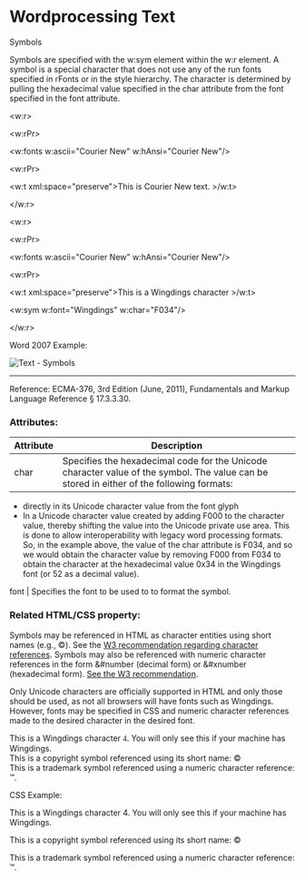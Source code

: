 # Wordprocessing Text

Symbols

Symbols are specified with the w:sym element within the w:r element. A symbol is a special character that does not use any of the run fonts specified in rFonts or in the style hierarchy. The character is determined by pulling the hexadecimal value specified in the char attribute from the font specified in the font attribute.

<w:r>

<w:rPr>

<w:fonts w:ascii="Courier New" w:hAnsi="Courier New"/>

<w:rPr>

<w:t xml:space="preserve">This is Courier New text. >/w:t>

</w:r>

<w:r>

<w:rPr>

<w:fonts w:ascii="Courier New" w:hAnsi="Courier New"/>

<w:rPr>

<w:t xml:space="preserve">This is a Wingdings character >/w:t>

<w:sym w:font="Wingdings" w:char="F034"/>

</w:r>

Word 2007 Example:

![Text - Symbols](images\wp-symbols-1.gif)

---

Reference: ECMA-376, 3rd Edition (June, 2011), Fundamentals and Markup Language Reference § 17.3.3.30.

### Attributes:

| Attribute | Description                                                                                                                               |
| --------- | ----------------------------------------------------------------------------------------------------------------------------------------- |
| char      | Specifies the hexadecimal code for the Unicode character value of the symbol. The value can be stored in either of the following formats: |

- directly in its Unicode character value from the font glyph
- In a Unicode character value created by adding F000 to the character value, thereby shifting the value into the Unicode private use area. This is done to allow interoperability with legacy word processing formats. So, in the example above, the value of the char attribute is F034, and so we would obtain the character value by removing F000 from F034 to obtain the character at the hexadecimal value 0x34 in the Wingdings font (or 52 as a decimal value).

font | Specifies the font to be used to to format the symbol.

### Related HTML/CSS property:

Symbols may be referenced in HTML as character entities using short names (e.g., &copy;). See the [W3 recommendation regarding character references](http://www.w3.org/TR/html4/sgml/entities.md). Symbols may also be referenced with numeric character references in the form &#number (decimal form) or &#xnumber (hexadecimal form). [See the W3 recommendation](http://www.w3.org/TR/html4/charset.html#h-5.3.1).

Only Unicode characters are officially supported in HTML and only those should be used, as not all browsers will have fonts such as Wingdings. However, fonts may be specified in CSS and numeric character references made to the desired character in the desired font.

<div>This is a Wingdings character <span style="font-family:Wingdings;">&#52;</span>. You will only see this if your machine has Wingdings.</div>   
<div>This is a copyright symbol referenced using its short name: &copy;</div>   
<div>This is a trademark symbol referenced using a numeric character reference: &#8482;.</div>

CSS Example:

This is a Wingdings character 4. You will only see this if your machine has Wingdings.

This is a copyright symbol referenced using its short name: ©

This is a trademark symbol referenced using a numeric character reference: ™.
